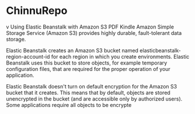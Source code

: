 # ChinnuRepo
v
Using Elastic Beanstalk with Amazon S3
PDF
Kindle
Amazon Simple Storage Service (Amazon S3) provides highly durable, fault-tolerant data storage.

Elastic Beanstalk creates an Amazon S3 bucket named elasticbeanstalk-region-account-id for each region in which you create environments. Elastic Beanstalk uses this bucket to store objects, for example temporary configuration files, that are required for the proper operation of your application.

Elastic Beanstalk doesn't turn on default encryption for the Amazon S3 bucket that it creates. This means that by default, objects are stored unencrypted in the bucket (and are accessible only by authorized users). Some applications require all objects to be encrypte
